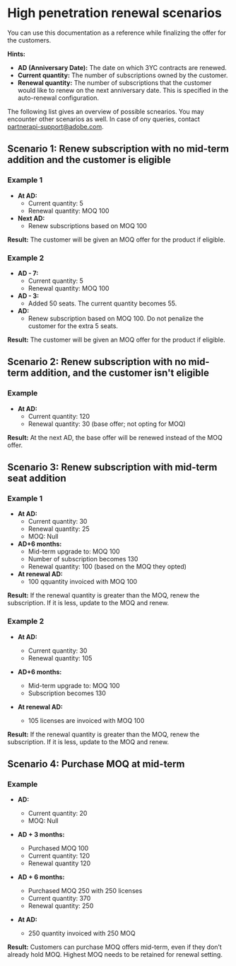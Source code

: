 # High penetration renewal scenarios

You can use this documentation as a reference while finalizing the offer for the customers.

**Hints:**

- **AD (Anniversary Date):**  The date on which 3YC contracts are renewed.
- **Current quantity:** The number of subscriptions owned by the customer.
-  **Renewal quantity:** The number of subscriptions that the customer would like to renew on the next anniversary date. This is specified in the auto-renewal configuration.

The following list gives an overview of possible scnearios. You may encounter other scenarios as well. In case of ony queries, contact [partnerapi-support@adobe.com](mailto:partnerapi-support@adobe.com).

## Scenario 1: Renew subscription with no mid-term addition and the customer is eligible

### Example 1

- **At AD:**
  - Current quantity: 5
  - Renewal quantity: MOQ 100
- **Next AD:**
  - Renew subscriptions based on MOQ 100

**Result:** The customer will be given an MOQ offer for the product if eligible.

### Example 2

- **AD - 7:**
  - Current quantity: 5
  - Renewal quantity: MOQ 100
- **AD - 3:**
  - Added 50 seats. The current quantity becomes 55.
- **AD:**
  - Renew subscription based on MOQ 100. Do not penalize the customer for the extra 5 seats.

**Result:** The customer will be given an MOQ offer for the product if eligible.

## Scenario 2: Renew subscription with no mid-term addition, and the customer isn't eligible

### Example

- **At AD:**
  - Current quantity: 120
  - Renewal quantity: 30 (base offer; not opting for MOQ)

**Result:** At the next AD, the base offer will be renewed instead of the MOQ offer.

## Scenario 3: Renew subscription with mid-term seat addition

### Example 1

- **At AD:**
  - Current quantity: 30
  - Renewal quantity: 25
  - MOQ: Null
- **AD+6 months:**
  - Mid-term upgrade to: MOQ 100
  - Number of subscription becomes 130
  - Renewal quantity: 100 (based on the MOQ they opted)
- **At renewal AD:**
  - 100 qquantity invoiced with MOQ 100

**Result:** If the renewal quantity is greater than the MOQ, renew the subscription. If it is less, update to the MOQ and renew.

### Example 2

- **At AD:**
  - Current quantity: 30
  - Renewal quantity: 105
- **AD+6 months:**
  - Mid-term upgrade to: MOQ 100
  - Subscription becomes 130

- **At renewal AD:**
  - 105 licenses are invoiced with MOQ 100

**Result:** If the renewal quantity is greater than the MOQ, renew the subscription. If it is less, update to the MOQ and renew.

## Scenario 4: Purchase MOQ at mid-term

### Example

- **AD:**
  - Current quantity: 20
  - MOQ: Null

- **AD + 3 months:**
  - Purchased MOQ 100
  - Current quantity: 120
  - Renewal quantity 120

- **AD + 6 months:**
  - Purchased MOQ 250 with 250 licenses
  - Current quantity: 370
  - Renewal quantity: 250

- **At AD:**
  - 250 quantity invoiced with 250 MOQ

**Result:** Customers can purchase MOQ offers mid-term, even if they don’t already hold MOQ. Highest MOQ needs to be retained for renewal setting.
